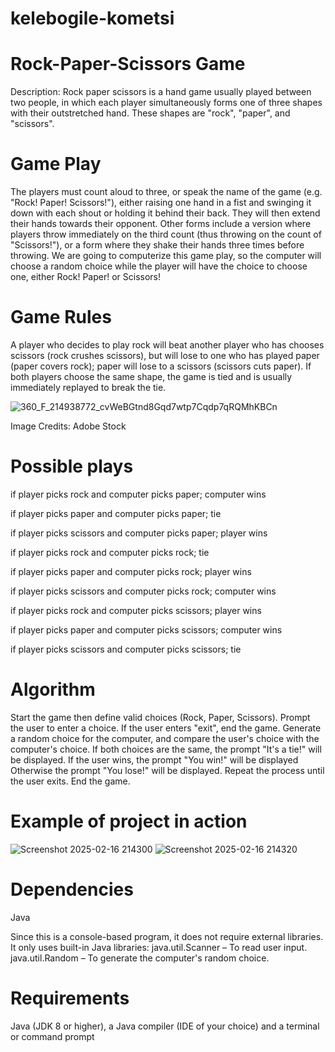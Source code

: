 # kelebogile-kometsi
# Rock-Paper-Scissors Game

Description: Rock paper scissors is a hand game usually played between two people, in which each player simultaneously forms one of three shapes with their outstretched hand. These shapes are "rock", "paper", and "scissors".

# Game Play
The players must count aloud to three, or speak the name of the game (e.g. "Rock! Paper! Scissors!"), either raising one hand in a fist and swinging it down with each shout or holding it behind their back. They will then extend their hands towards their opponent. Other forms include a version where players throw immediately on the third count (thus throwing on the count of "Scissors!"), or a form where they shake their hands three times before throwing. We are going to computerize this game play, so the computer will choose a random choice while the player will have the choice to choose one, either Rock! Paper! or Scissors!

# Game Rules
A player who decides to play rock will beat another player who has chooses scissors (rock crushes scissors), but will lose to one who has played paper (paper covers rock); paper will lose to a scissors (scissors cuts paper). If both players choose the same shape, the game is tied and is usually immediately replayed to break the tie.

![360_F_214938772_cvWeBGtnd8Gqd7wtp7Cqdp7qRQMhKBCn](https://github.com/user-attachments/assets/f46a9333-6aa2-4547-a41b-3266937095be)

Image Credits: Adobe Stock

# Possible plays
if player picks rock and computer picks paper; computer wins

if player picks paper and computer picks paper; tie

if player picks scissors and computer picks paper; player wins

if player picks rock and computer picks rock; tie

if player picks paper and computer picks rock; player wins

if player picks scissors and computer picks rock; computer wins

if player picks rock and computer picks scissors; player wins

if player picks paper and computer picks scissors; computer wins

if player picks scissors and computer picks scissors; tie

# Algorithm
Start the game then define valid choices (Rock, Paper, Scissors).
Prompt the user to enter a choice.
If the user enters "exit", end the game.
Generate a random choice for the computer, and compare the user's choice with the computer's choice.
If both choices are the same, the prompt "It's a tie!" will be displayed.
If the user wins, the prompt "You win!" will be displayed
Otherwise the prompt "You lose!" will be displayed.
Repeat the process until the user exits.
End the game.

# Example of project in action

![Screenshot 2025-02-16 214300](https://github.com/user-attachments/assets/f2fbc361-6346-47c4-84d3-8cb7def6f2b4)
![Screenshot 2025-02-16 214320](https://github.com/user-attachments/assets/68c5140d-f56e-4e4f-ae22-a86a9dcf72bc)


# Dependencies
Java

Since this is a console-based program, it does not require external libraries.
It only uses built-in Java libraries:
java.util.Scanner – To read user input.
java.util.Random – To generate the computer's random choice.

# Requirements
Java (JDK 8 or higher), a Java compiler (IDE of your choice) and a terminal or command prompt

